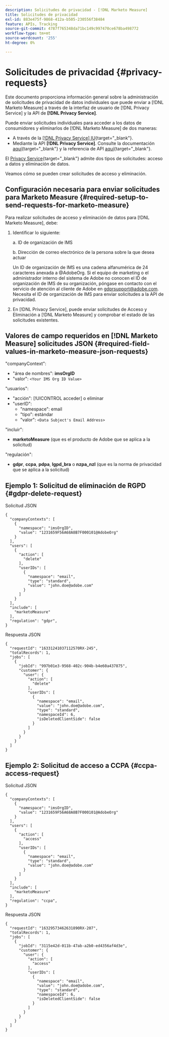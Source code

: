```yaml
---
description: Solicitudes de privacidad - [!DNL Marketo Measure]
title: Solicitudes de privacidad
exl-id: 883e475f-9868-412a-b505-230556f38484
feature: APIs, Tracking
source-git-commit: 4787f765348da71bc149c997470ce678ba498772
workflow-type: tm+mt
source-wordcount: '255'
ht-degree: 0%

---
```


# Solicitudes de privacidad {#privacy-requests}

Este documento proporciona información general sobre la administración de solicitudes de privacidad de datos individuales que puede enviar a [!DNL Marketo Measure] a través de la interfaz de usuario de [!DNL Privacy Service] y la API de **[!DNL Privacy Service]**.

Puede enviar solicitudes individuales para acceder a los datos de consumidores y eliminarlos de [!DNL Marketo Measure] de dos maneras:

* A través de la [[!DNL Privacy Service] IU](https://experienceleague.adobe.com/docs/experience-platform/privacy/ui/overview.html?lang=es){target="_blank"}.
* Mediante la API **[!DNL Privacy Service]**. Consulte la documentación [aquí](https://experienceleague.adobe.com/docs/experience-platform/privacy/api/overview.html?lang=es){target="_blank"} y la referencia de API [aquí](https://developer.adobe.com/experience-platform-apis/references/privacy-service/){target="_blank"}.

El [Privacy Service](https://experienceleague.adobe.com/docs/experience-platform/privacy/home.html?lang=es){target="_blank"} admite dos tipos de solicitudes: acceso a datos y eliminación de datos.

Veamos cómo se pueden crear solicitudes de acceso y eliminación.

## Configuración necesaria para enviar solicitudes para Marketo Measure {#required-setup-to-send-requests-for-marketo-measure}

Para realizar solicitudes de acceso y eliminación de datos para [!DNL Marketo Measure], debe:

1. Identificar lo siguiente:

   a. ID de organización de IMS

   b. Dirección de correo electrónico de la persona sobre la que desea actuar

   Un ID de organización de IMS es una cadena alfanumérica de 24 caracteres anexada a @AdobeOrg. Si el equipo de marketing o el administrador interno del sistema de Adobe no conocen el ID de organización de IMS de su organización, póngase en contacto con el servicio de atención al cliente de Adobe en gdprsupport@adobe.com. Necesita el ID de organización de IMS para enviar solicitudes a la API de privacidad.

1. En [!DNL Privacy Service], puede enviar solicitudes de Acceso y Eliminación a [!DNL Marketo Measure] y comprobar el estado de las solicitudes existentes.

## Valores de campo requeridos en [!DNL Marketo Measure] solicitudes JSON {#required-field-values-in-marketo-measure-json-requests}

&quot;companyContext&quot;:

* &quot;área de nombres&quot;: **imsOrgID**
* &quot;valor&quot;: `<Your IMS Org ID Value>`

&quot;usuarios&quot;:

* &quot;acción&quot;: [!UICONTROL acceder] o eliminar
* &quot;userID&quot;:
   * &quot;namespace&quot;: email
   * &quot;tipo&quot;: estándar
   * &quot;valor&quot;: `<Data Subject's Email Address>`

&quot;incluir&quot;:

* **marketoMeasure** (que es el producto de Adobe que se aplica a la solicitud)

&quot;regulación&quot;:

* **gdpr**, **ccpa**, **pdpa**, **lgpd_bra** o **nzpa_nzl** (que es la norma de privacidad que se aplica a la solicitud)

## Ejemplo 1: Solicitud de eliminación de RGPD {#gdpr-delete-request}

Solicitud JSON

```text
{
  "companyContexts": [
    {
      "namespace": "imsOrgID",
      "value": "1231659F56A68A8B7F000101@AdobeOrg"
    }
  ],
  "users": [
    {
      "action": [
        "delete"
      ],
      "userIDs": [
        {
          "namespace": "email",
          "type": "standard",
          "value": "john.doe@adobe.com"
        }
      ]
    }
  ],
  "include": [
    "marketoMeasure"
  ],
  "regulation": "gdpr",
}
```

Respuesta JSON

```text
{
  "requestId": "16331241037112570RX-245",
  "totalRecords": 1,
  "jobs": [
    {
      "jobId": "997b01e3-9568-402c-904b-b4e60a437875",
      "customer": {
        "user": {
          "action": [
            "delete"
          ],
          "userIDs": [
            {
              "namespace": "email",
              "value": "john.doe@adobe.com",
              "type": "standard",
              "namespaceId": 6,
              "isDeletedClientSide": false
            }
          ]
        }
      }
    }
  ]
}
```

## Ejemplo 2: Solicitud de acceso a CCPA {#ccpa-access-request}

Solicitud JSON

```text
{
  "companyContexts": [
    {
      "namespace": "imsOrgID",
      "value": "1231659F56A68A8B7F000101@AdobeOrg"
    }
  ],
  "users": [
    {
      "action": [
        "access"
      ],
      "userIDs": [
        {
          "namespace": "email",
          "type": "standard",
          "value": "john.doe@adobe.com"
        }
      ]
    }
  ],
  "include": [
    "marketoMeasure"
  ],
  "regulation": "ccpa",
}
```

Respuesta JSON

```text
{
  "requestId": "16329573462631890RX-207",
  "totalRecords": 1,
  "jobs": [
    {
      "jobId": "3115e42d-011b-47ab-a2b0-ed4356af4d3e",
      "customer": {
        "user": {
          "action": [
            "access"
          ],
          "userIDs": [
            {
              "namespace": "email",
              "value": "john.doe@adobe.com",
              "type": "standard",
              "namespaceId": 6,
              "isDeletedClientSide": false
            }
          ]
        }
      }
    }
  ]
}
```
